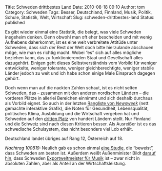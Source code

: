 Title: Schweden drittbestes Land
Date: 2010-08-18 09:10
Author: tom
Category: Schweden
Tags: Besser, Deutschland, Finnland, Musik, Politik, Schule, Statistik, Welt, Wirtschaft
Slug: schweden-drittbestes-land
Status: published

Es gibt wieder einmal eine Statistik, die belegt, was viele Schweden
insgeheim denken. Denn obwohl man oft eher bescheiden und mit wenig
Aufhebens daherkommt, ist es eine weit verbreitete Attitüde unter
Schweden, dass sich der Rest der Welt doch bitte hierzulande abschauen
möge, wie man es richtig macht. Wobei “es” sich auf alles mögliche
beziehen kann, das zu funktionierenden Staat und Gesellschaft alles
dazugehört. Einigen geht dieses Selbstverständnis vom Vorbild für
weniger entwickelte, weniger tolerante, weniger gleichberechtigte,
weniger stabile Länder jedoch zu weit und ich habe schon einige Male
Einspruch dagegen gehört.

Doch wenn man auf die nackten Zahlen schaut, ist es nicht selten
Schweden, das – zusammen mit den anderen nordischen Ländern – die
vorderen Plätze in allerlei Bereichen einnimmt und sich deshalb durchaus
als Vorbild eignet. So auch in der letzten [Rangliste von
*Newsweek*](http://www.newsweek.com/2010/08/15/interactive-infographic-of-the-worlds-best-countries.html)
(nett gemachte interaktive Grafik), die Noten für Gesundheit,
Lebensqualität, politisches Klima, Ausbildung und die Wirtschaft
vergeben hat und Schweden auf den [dritten
Platz](http://www.dn.se/nyheter/sverige/sverige-tredje-bast-i-varlden-1.1155095)
von hundert Ländern stellt. Nur Finnland und die Schweiz sind nach
diesen Kritieren besser. Als Ausreißer ist es das schwedische
Schulsystem, das nicht besonders viel Lob erhält.

Deutschland landet übriges auf Rang 12, Österreich auf 18.

*Nachtrag 100819:* Neulich gab es schon einmal [eine
Studie](http://www.thelocal.se/27172/20100611/), die “beweist”, dass
Schweden am besten ist. Außerdem weißt Außenminister Bildt [darauf
hin](http://carlbildt.wordpress.com/2010/08/18/it-rocks-rock-power/),
dass Schweden [Exportweltmeister für
Musik](http://www.foreignpolicy.com/articles/2010/08/16/soft_rock_power)
ist – zwar nicht in absoluten Zahlen, aber als Anteil an der
Wirtschaftsleistung.

